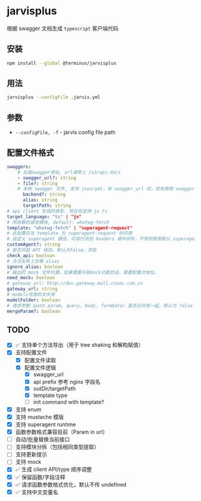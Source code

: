 # jarvisplus

根据 swagger 文档生成 `typescript` 客户端代码

## 安装

```sh
npm install --global @terminus/jarvisplus
```

## 用法

```sh
jarvisplus --configFile .jarvis.yml
```

## 参数

- `--configFile, -f` - jarvis config file path

## 配置文件格式

```yml
swaggers:
    # 后端swagger地址, url请带上 /v2/api-docs
    - swagger_url?: string
    - file?: string
    # 本地 swagger 文件, 支持 json/yml，有 swagger_url 时，优先使用 swagger_url
      backend?: string
      alias: string
      targetPath: string
# api client 生成的类型. 现在仅支持 js ts
target_language: "ts" | "js"
# 所依赖的请求模块, default: whatwg-fetch
template: "whatwg-fetch" | "superagent-request"
# 此配置仅当 template 为 superagent-request 时可用
# 自定义 superagent 路径，可自行添加 headers 或中间件，不传则使用默认 superagent
customAgent?: string
# 是否开启 API 校验。默认为false。开启
check_api: boolean
# 方法名称上忽略 alias
ignore_alias: boolean
# 输出的 mock 文件位置。如果需要开启mock功能的话，需要配置次地址。
need_mock: boolean
# gateway_url: http://dev.gateway.mall.cnooc.com.cn
gateway_url: string
# models存放的文件夹
modelFolder: boolean
# 请求参数（path param, query, body, formData) 是否合并到一起，默认为 false
mergeParam?: boolean
```

## TODO

- [x] ✅ 支持单个方法导出（用于 tree shaking 和解构赋值）
- [x] 支持配置文件
  - [x] 配置文件读取
  - [x] 配置文件逻辑
    - [x] swagger_url
    - [x] api prefix 参考 nginx 字段名
    - [x] outDir/targetPath
    - [x] template type
    - [ ] init command with template?
- [x] 支持 enum
- [x] 支持 mustache 模版
- [x] 支持 superagent runtime
- [x] 函数参数格式兼容目前（Param in url）
- [ ] 自动/批量替换当前接口
- [ ] 支持模块分拆（包括相同类型提取）
- [ ] 支持更新提示
- [ ] 支持 mock
- [x] ✅ 生成 client API/type 顺序调整
- [x] ✅ 保留函数/字段注释
- [x] ✅ 请求函数参数格式优化，默认不传 undefined
- [x] ✅ 支持中文变量名
